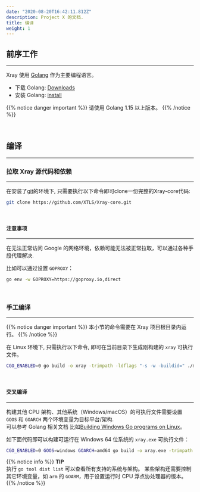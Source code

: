 ```yaml
---
date: "2020-08-20T16:42:11.812Z"
description: Project X 的文档.
title: 编译
weight: 1
---
```

## 前序工作
---

Xray 使用 [Golang](https://golang.org/) 作为主要编程语言。

* 下载 Golang: [Downloads](https://golang.org/dl/)
* 安装 Golang: [install](https://golang.org/doc/install)


{{% notice danger important %}}
请使用 Golang 1.15 以上版本。
{{% /notice %}}

<br />

## 编译
---
### 拉取 Xray 源代码和依赖
---
在安装了[git](https://git-scm.com/)的环境下, 只需要执行以下命令即可clone一份完整的Xray-core代码:

```bash
git clone https://github.com/XTLS/Xray-core.git
```
<br />

#### 注意事项
---
在无法正常访问 Google 的网络环境，依赖可能无法被正常拉取，可以通过各种手段代理解决.<br />

比如可以通过设置 `GOPROXY`：
```bash
go env -w GOPROXY=https://goproxy.io,direct
```



<br />

### 手工编译
---

{{% notice danger important %}}
本小节的命令需要在 Xray 项目根目录内运行。
{{% /notice %}}

在 Linux 环境下, 只需执行以下命令, 即可在当前目录下生成刚构建的 `xray` 可执行文件。
```bash
CGO_ENABLED=0 go build -o xray -trimpath -ldflags "-s -w -buildid=" ./main
```
<br />

#### 交叉编译
---
构建其他 CPU 架构、其他系统（Windows/macOS）的可执行文件需要设置 `GOOS` 和 `GOARCH` 两个环境变量为目标平台/架构.<br />
可以参考 Golang 相关文档 比如[Building Windows Go programs on Linux](https://github.com/golang/go/wiki/WindowsCrossCompiling)。

如下面代码即可以构建可运行在 Windows 64 位系统的 `xray.exe` 可执行文件：

```bash
CGO_ENABLED=0 GOOS=windows GOARCH=amd64 go build -o xray.exe -trimpath -ldflags "-s -w -buildid=" ./main
```
{{% notice info %}}
**TIP**\
执行 `go tool dist list` 可以查看所有支持的系统与架构。
某些架构还需要控制其它环境变量，如 `arm` 的 `GOARM`，用于设置运行时 CPU 浮点协处理器的版本。
{{% /notice %}}
